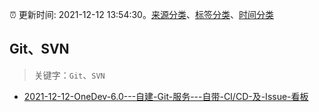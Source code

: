 :alarm_clock: 更新时间: 2021-12-12 13:54:30。[来源分类](../README.md)、[标签分类](../TAGS.md)、[时间分类](../TIMELINE.md)

## Git、SVN


> 关键字：`Git`、`SVN`



- [2021-12-12-OneDev-6.0---自建-Git-服务---自带-CI/CD-及-Issue-看板](https://www.v2ex.com/t/821699) 
